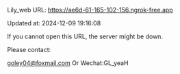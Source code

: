 Lily_web URL: https://ae6d-61-165-102-156.ngrok-free.app

Updated at: 2024-12-09 19:16:08

If you cannot open this URL, the server might be down.

Please contact: 

goley04@foxmail.com Or Wechat:GL_yeaH